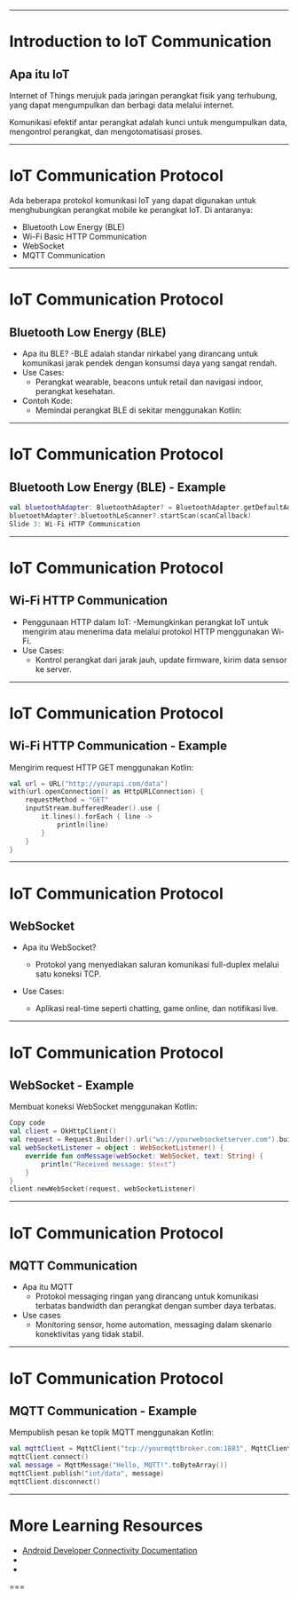 
---

# Introduction to IoT Communication
## Apa itu IoT
Internet of Things merujuk pada jaringan perangkat fisik yang terhubung, yang dapat mengumpulkan dan berbagi data melalui internet.

Komunikasi efektif antar perangkat adalah kunci untuk mengumpulkan data, mengontrol perangkat, dan mengotomatisasi proses.

---

# IoT Communication Protocol
Ada beberapa protokol komunikasi IoT yang dapat digunakan untuk menghubungkan perangkat mobile ke perangkat IoT. Di antaranya:
- Bluetooth Low Energy (BLE)
- Wi-Fi Basic HTTP Communication
- WebSocket
- MQTT Communication

---

# IoT Communication Protocol
## Bluetooth Low Energy (BLE)
- Apa itu BLE?
    -BLE adalah standar nirkabel yang dirancang untuk komunikasi jarak pendek dengan konsumsi daya yang sangat rendah.
- Use Cases:
    - Perangkat wearable, beacons untuk retail dan navigasi indoor, perangkat kesehatan.
- Contoh Kode:
    - Memindai perangkat BLE di sekitar menggunakan Kotlin:

---

# IoT Communication Protocol
## Bluetooth Low Energy (BLE) - Example
```kotlin
val bluetoothAdapter: BluetoothAdapter? = BluetoothAdapter.getDefaultAdapter()
bluetoothAdapter?.bluetoothLeScanner?.startScan(scanCallback)
Slide 3: Wi-Fi HTTP Communication
```

---

# IoT Communication Protocol
## Wi-Fi HTTP Communication
- Penggunaan HTTP dalam IoT:
    -Memungkinkan perangkat IoT untuk mengirim atau menerima data melalui protokol HTTP menggunakan Wi-Fi.
- Use Cases:
    - Kontrol perangkat dari jarak jauh, update firmware, kirim data sensor ke server.

---

# IoT Communication Protocol
## Wi-Fi HTTP Communication - Example
Mengirim request HTTP GET menggunakan Kotlin:
```kotlin
val url = URL("http://yourapi.com/data")
with(url.openConnection() as HttpURLConnection) {
    requestMethod = "GET"
    inputStream.bufferedReader().use {
        it.lines().forEach { line ->
            println(line)
        }
    }
}
```

---

# IoT Communication Protocol
## WebSocket
- Apa itu WebSocket?
    - Protokol yang menyediakan saluran komunikasi full-duplex melalui satu koneksi TCP.

- Use Cases:
    - Aplikasi real-time seperti chatting, game online, dan notifikasi live.

---

# IoT Communication Protocol
## WebSocket - Example
Membuat koneksi WebSocket menggunakan Kotlin:
```kotlin
Copy code
val client = OkHttpClient()
val request = Request.Builder().url("ws://yourwebsocketserver.com").build()
val webSocketListener = object : WebSocketListener() {
    override fun onMessage(webSocket: WebSocket, text: String) {
        println("Received message: $text")
    }
}
client.newWebSocket(request, webSocketListener)
```

---

# IoT Communication Protocol
## MQTT Communication
- Apa itu MQTT
    - Protokol messaging ringan yang dirancang untuk komunikasi terbatas bandwidth dan perangkat dengan sumber daya terbatas.
- Use cases
    - Monitoring sensor, home automation, messaging dalam skenario konektivitas yang tidak stabil.

---

# IoT Communication Protocol
## MQTT Communication - Example
Mempublish pesan ke topik MQTT menggunakan Kotlin:
```kotlin
val mqttClient = MqttClient("tcp://yourmqttbroker.com:1883", MqttClient.generateClientId())
mqttClient.connect()
val message = MqttMessage("Hello, MQTT!".toByteArray())
mqttClient.publish("iot/data", message)
mqttClient.disconnect()
```

---

# More Learning Resources
- [Android Developer Connectivity Documentation](https://developer.android.com/develop/connectivity)
-
-

===